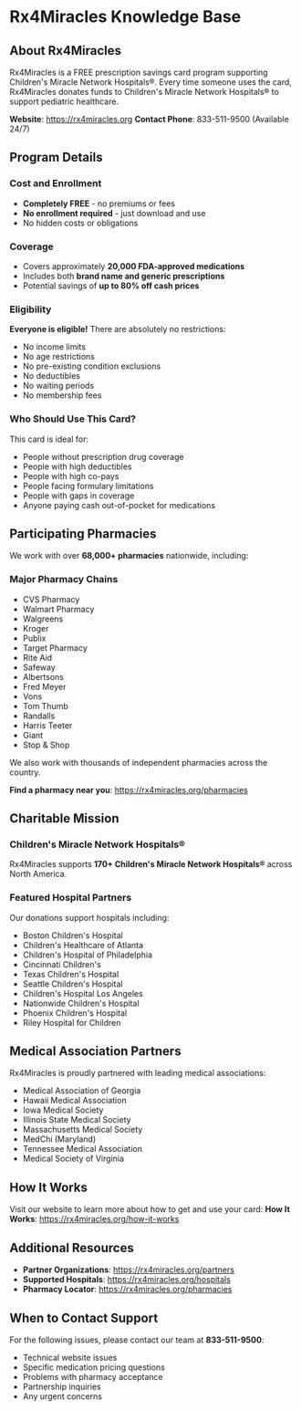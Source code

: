 # Rx4Miracles Knowledge Base

## About Rx4Miracles
Rx4Miracles is a FREE prescription savings card program supporting Children's Miracle Network Hospitals®. Every time someone uses the card, Rx4Miracles donates funds to Children's Miracle Network Hospitals® to support pediatric healthcare.

**Website**: https://rx4miracles.org
**Contact Phone**: 833-511-9500 (Available 24/7)

## Program Details

### Cost and Enrollment
- **Completely FREE** - no premiums or fees
- **No enrollment required** - just download and use
- No hidden costs or obligations

### Coverage
- Covers approximately **20,000 FDA-approved medications**
- Includes both **brand name and generic prescriptions**
- Potential savings of **up to 80% off cash prices**

### Eligibility
**Everyone is eligible!** There are absolutely no restrictions:
- No income limits
- No age restrictions
- No pre-existing condition exclusions
- No deductibles
- No waiting periods
- No membership fees

### Who Should Use This Card?
This card is ideal for:
- People without prescription drug coverage
- People with high deductibles
- People with high co-pays
- People facing formulary limitations
- People with gaps in coverage
- Anyone paying cash out-of-pocket for medications

## Participating Pharmacies

We work with over **68,000+ pharmacies** nationwide, including:

### Major Pharmacy Chains
- CVS Pharmacy
- Walmart Pharmacy
- Walgreens
- Kroger
- Publix
- Target Pharmacy
- Rite Aid
- Safeway
- Albertsons
- Fred Meyer
- Vons
- Tom Thumb
- Randalls
- Harris Teeter
- Giant
- Stop & Shop

We also work with thousands of independent pharmacies across the country.

**Find a pharmacy near you**: https://rx4miracles.org/pharmacies

## Charitable Mission

### Children's Miracle Network Hospitals®
Rx4Miracles supports **170+ Children's Miracle Network Hospitals®** across North America.

### Featured Hospital Partners
Our donations support hospitals including:
- Boston Children's Hospital
- Children's Healthcare of Atlanta
- Children's Hospital of Philadelphia
- Cincinnati Children's
- Texas Children's Hospital
- Seattle Children's Hospital
- Children's Hospital Los Angeles
- Nationwide Children's Hospital
- Phoenix Children's Hospital
- Riley Hospital for Children

## Medical Association Partners

Rx4Miracles is proudly partnered with leading medical associations:
- Medical Association of Georgia
- Hawaii Medical Association
- Iowa Medical Society
- Illinois State Medical Society
- Massachusetts Medical Society
- MedChi (Maryland)
- Tennessee Medical Association
- Medical Society of Virginia

## How It Works

Visit our website to learn more about how to get and use your card:
**How It Works**: https://rx4miracles.org/how-it-works

## Additional Resources

- **Partner Organizations**: https://rx4miracles.org/partners
- **Supported Hospitals**: https://rx4miracles.org/hospitals
- **Pharmacy Locator**: https://rx4miracles.org/pharmacies

## When to Contact Support

For the following issues, please contact our team at **833-511-9500**:
- Technical website issues
- Specific medication pricing questions
- Problems with pharmacy acceptance
- Partnership inquiries
- Any urgent concerns

